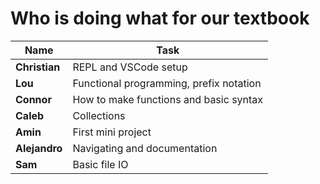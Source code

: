 # Who is doing what for our textbook

| Name | Task |
|---------------|-----------------------|
| **Christian** | REPL and VSCode setup |
| **Lou** | Functional programming, prefix notation |
| **Connor** | How to make functions and basic syntax |
| **Caleb** | Collections |
| **Amin** | First mini project |
| **Alejandro** | Navigating and documentation |
| **Sam** | Basic file IO |